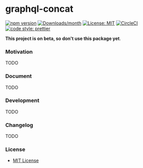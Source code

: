graphql-concat
===

[![npm version](https://img.shields.io/npm/v/graphql-concat.svg)](https://www.npmjs.com/package/graphql-concat)
[![Downloads/month](https://img.shields.io/npm/dm/graphql-concat.svg)](http://www.npmtrends.com/graphql-concat)
[![License: MIT](https://img.shields.io/badge/License-MIT-yellow.svg)](https://opensource.org/licenses/MIT)
[![CircleCI](https://circleci.com/gh/rkaneko/graphql-concat.svg?style=svg)](https://circleci.com/gh/rkaneko/graphql-concat)
[![code style: prettier](https://img.shields.io/badge/code_style-prettier-ff69b4.svg?style=flat-square)](https://github.com/prettier/prettier)


**This project is on beta, so don't use this package yet**.

### Motivation

TODO

### Document

TODO

### Development

TODO

### Changelog

TODO

### License

- [MIT License](./LICENSE)
